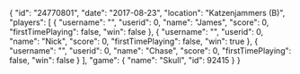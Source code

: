 {
  "id": "24770801",
  "date": "2017-08-23",
  "location": "Katzenjammers (B)",
  "players": [
    {
      "username": "",
      "userid": 0,
      "name": "James",
      "score": 0,
      "firstTimePlaying": false,
      "win": false
    },
    {
      "username": "",
      "userid": 0,
      "name": "Nick",
      "score": 0,
      "firstTimePlaying": false,
      "win": true
    },
    {
      "username": "",
      "userid": 0,
      "name": "Chase",
      "score": 0,
      "firstTimePlaying": false,
      "win": false
    }
  ],
  "game": {
    "name": "Skull",
    "id": 92415
  }
}

